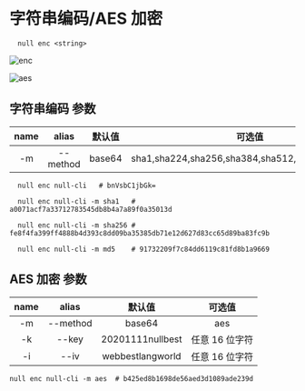 # 字符串编码/AES 加密

```shell
  null enc <string>
```

![enc](/null-cli/enc.gif)

![aes](/null-cli/aes.gif)

## 字符串编码 参数

| name |  alias   | 默认值 |                     可选值                      |
| :--: | :------: | :----: | :---------------------------------------------: |
|  -m  | --method | base64 | sha1,sha224,sha256,sha384,sha512,md5,base64,hex |

```shell
  null enc null-cli   # bnVsbC1jbGk=

  null enc null-cli -m sha1   # a0071acf7a33712783545db8b4a7a89f0a35013d

  null enc null-cli -m sha256 # fe8f4fa399ff4888b4d393c8dd09ba35385db71e12d627d83cc65d89ba83fc9b

  null enc null-cli -m md5    # 91732209f7c84dd6119c81fd8b1a9669
```

## AES 加密 参数

| name |  alias   |      默认值      |     可选值     |
| :--: | :------: | :--------------: | :------------: |
|  -m  | --method |      base64      |      aes       |
|  -k  |  --key   | 20201111nullbest | 任意 16 位字符 |
|  -i  |   --iv   | webbestlangworld | 任意 16 位字符 |

```shell
null enc null-cli -m aes  # b425ed8b1698de56aed3d1089ade239d
```

